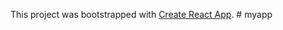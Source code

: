 This project was bootstrapped with [Create React App](https://github.com/facebook/create-react-app).
#   m y a p p  
 